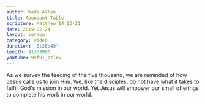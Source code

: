 ```yaml
---
author: Wade Allen
title: Abundant Table
scripture: Matthew 14:13-21
date: 2019-02-24
layout: sermon
category: video
duration: '0:28:43' 
length: 41358990
youtube: 9vf9I_ptlBw
---
```


As we survey the feeding of the five thousand, we are reminded of how Jesus calls us to join Him. We, like the disciples, do not have what it takes to fulfill God's mission in our world. Yet Jesus will empower our small offerings to complete his work in our world.
